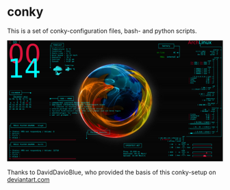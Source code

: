 # conky
This is a set of conky-configuration files, bash- and python scripts.

![Screenshot](images/screenshot.png "Screenshot")

Thanks to DavidDavioBlue, who provided the basis of this conky-setup on [deviantart.com][ddbda-link]

[ddbda-link]: http://daviddavioblue.deviantart.com/art/haxOS-Conky-454353060 "DavidDavioBlue - haxOS on DeviantArt.com"

